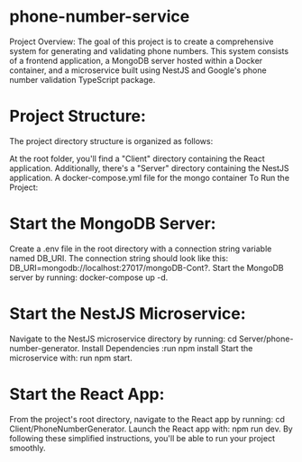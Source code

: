 # phone-number-service

Project Overview:
The goal of this project is to create a comprehensive system for generating and validating phone numbers. This system consists of a frontend application, a MongoDB server hosted within a Docker container, and a microservice built using NestJS and Google's phone number validation TypeScript package.

# Project Structure:
The project directory structure is organized as follows:

At the root folder, you'll find a "Client" directory containing the React application.
Additionally, there's a "Server" directory containing the NestJS application.
A docker-compose.yml file for the mongo container 
To Run the Project:

# Start the MongoDB Server:

Create a .env file in the root directory with a connection string variable named DB_URI.
The connection string should look like this: DB_URI=mongodb://localhost:27017/mongoDB-Cont?.
Start the MongoDB server by running: docker-compose up -d.

# Start the NestJS Microservice:

Navigate to the NestJS microservice directory by running: cd Server/phone-number-generator.
Install Dependencies :run npm install
Start the microservice with: run npm start.

# Start the React App:

From the project's root directory, navigate to the React app by running: cd Client/PhoneNumberGenerator.
Launch the React app with: npm run dev.
By following these simplified instructions, you'll be able to run your project smoothly.
